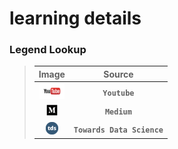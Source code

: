 # learning details

### Legend Lookup
>
> |Image | Source |
> | :--: | :----: |
> | <img width="40"  src="https://github.com/Preetham777/Python_Tactics/blob/master/images/logo_youtube.png"> | **`Youtube`** |
> | <img width="20"  src="https://github.com/Preetham777/Python_Tactics/blob/master/images/logo_Medium.png"> | **`Medium`** |
> | <img width="20"  src="https://github.com/Preetham777/Python_Tactics/blob/master/images/logo_tds.png"> | **`Towards Data Science`** |
